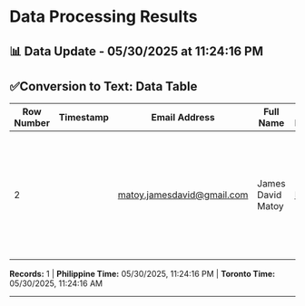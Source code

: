# Data Processing Results

## 📊 Data Update - 05/30/2025 at 11:24:16 PM

## ✅Conversion to Text: Data Table

| Row Number | Timestamp | Email Address | Full Name | Upload Documents | File Name | Text File | Recent Date |
| --- | --- | --- | --- | --- | --- | --- | --- |
| 2 |  | matoy.jamesdavid@gmail.com | James David Matoy | [Link](https://drive.google.com/open?id=1qi8Y7NamWtAqd6_gTV4nB0U5X3p1USH7) | DOJ-Memo-Circular-No.-036_IACAT-Revised-Guidelines-on-Departure-Formalities-for-International-Bound-Passengers-1.pdf | [Link](https://drive.google.com/file/d/1rcUxVsmwsBRgQ20Uu6jwP1QFnW0QRjt-/view?usp=drivesdk) | Recent Date |



**Records:** 1 | **Philippine Time:** 05/30/2025, 11:24:16 PM | **Toronto Time:** 05/30/2025, 11:24:16 AM

---

